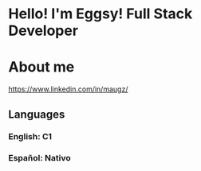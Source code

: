 # Hello! I'm Eggsy! Full Stack Developer
# About me
https://www.linkedin.com/in/maugz/
## Languages 
### English: C1
### Español: Nativo
